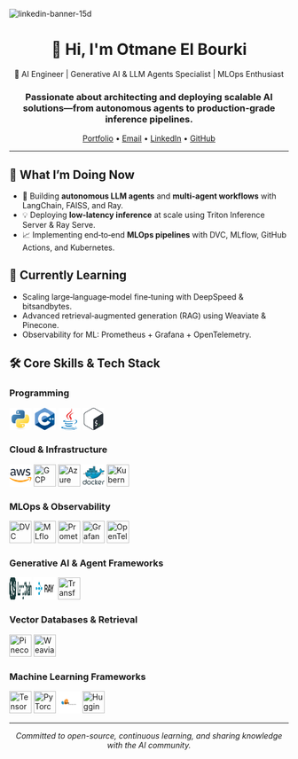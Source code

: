 ![linkedin-banner-15d](https://github.com/user-attachments/assets/6e2a2cc5-b50a-4d60-a15a-8d1d78399237)
<h1 align="center">👋 Hi, I'm Otmane El Bourki</h1>

<p align="center">🔬 AI Engineer | Generative AI & LLM Agents Specialist | MLOps Enthusiast</p>

<h3 align="center">Passionate about architecting and deploying scalable AI solutions—from autonomous agents to production‑grade inference pipelines.</h3>

<p align="center">
  <a href="https://www.oelbourki.site" target="blank">Portfolio</a> •
  <a href="mailto:otmane.elbourki@gmail.com" target="blank">Email</a> •
  <a href="https://linkedin.com/in/oelbourki" target="blank">LinkedIn</a> •
  <a href="https://github.com/oelbourki" target="blank">GitHub</a>
</p>

---

## 🎯 What I’m Doing Now

- 🔭 Building **autonomous LLM agents** and **multi-agent workflows** with LangChain, FAISS, and Ray.
- 💡 Deploying **low‑latency inference** at scale using Triton Inference Server & Ray Serve.
- 📈 Implementing end‑to‑end **MLOps pipelines** with DVC, MLflow, GitHub Actions, and Kubernetes.

## 🌱 Currently Learning

- Scaling large‑language‑model fine‑tuning with DeepSpeed & bitsandbytes.
- Advanced retrieval‑augmented generation (RAG) using Weaviate & Pinecone.
- Observability for ML: Prometheus + Grafana + OpenTelemetry.

## 🛠️ Core Skills & Tech Stack

### Programming
<p align="left">
  <img src="https://raw.githubusercontent.com/devicons/devicon/master/icons/python/python-original.svg" width="40" height="40" title="Python" />
  <img src="https://raw.githubusercontent.com/devicons/devicon/master/icons/cplusplus/cplusplus-original.svg" width="40" height="40" title="C++" />
  <img src="https://raw.githubusercontent.com/devicons/devicon/master/icons/java/java-original.svg" width="40" height="40" title="Java" />
  <img src="https://raw.githubusercontent.com/devicons/devicon/master/icons/bash/bash-original.svg" width="40" height="40" title="Bash" />
</p>

### Cloud & Infrastructure
<p align="left">
  <img src="https://raw.githubusercontent.com/devicons/devicon/master/icons/amazonwebservices/amazonwebservices-original-wordmark.svg" width="40" height="40" title="AWS" />
  <img src="https://www.vectorlogo.zone/logos/google_cloud/google_cloud-icon.svg" width="40" height="40" title="GCP" />
  <img src="https://www.vectorlogo.zone/logos/microsoft_azure/microsoft_azure-icon.svg" width="40" height="40" title="Azure" />
  <img src="https://raw.githubusercontent.com/devicons/devicon/master/icons/docker/docker-original-wordmark.svg" width="40" height="40" title="Docker" />
  <img src="https://www.vectorlogo.zone/logos/kubernetes/kubernetes-icon.svg" width="40" height="40" title="Kubernetes" />
</p>

### MLOps & Observability
<p align="left">
  <img src="https://cdn.simpleicons.org/dvc/gray" width="40" height="40" title="DVC" />
  <img src="https://icons.iconarchive.com/icons/simpleicons-team/simple/128/mlflow-icon.png" width="40" height="40" title="MLflow" />
  <img src="https://prometheus.io/assets/prometheus_logo_grey.svg" width="40" height="40" title="Prometheus" />
  <img src="https://uxwing.com/wp-content/themes/uxwing/download/brands-and-social-media/grafana-icon.png" width="40" height="40" title="Grafana" />
  <img src="https://logo.svgcdn.com/l/opentelemetry-icon.png" width="40" height="40" title="OpenTelemetry" />
</p>

### Generative AI & Agent Frameworks
<p align="left">
  <img src="https://raw.githubusercontent.com/langchain-ai/langchain/refs/heads/master/docs/static/img/logo-dark.svg" width="40" height="40" title="LangChain" />
  <img src="https://raw.githubusercontent.com/ray-project/ray/a9f8dc8c199a4ec73300816be79329f42673364a/doc/source/_static/img/ray_logo.svg" width="40" height="40" title="Ray" />
  <img src="https://huggingface.co/datasets/huggingface/brand-assets/resolve/main/hf-logo.png" width="40" height="40" title="Transformers" />
</p>

### Vector Databases & Retrieval
<p align="left">
  <img src="https://www.pinecone.io/static/images/Pinecone_Icon_White.svg" width="40" height="40" title="Pinecone" />
  <img src="https://weaviate.io/img/weaviate-logo.svg" width="40" height="40" title="Weaviate" />
</p>

### Machine Learning Frameworks
<p align="left">
  <img src="https://www.vectorlogo.zone/logos/tensorflow/tensorflow-icon.svg" width="40" height="40" title="TensorFlow" />
  <img src="https://www.vectorlogo.zone/logos/pytorch/pytorch-icon.svg" width="40" height="40" title="PyTorch" />
  <img src="https://raw.githubusercontent.com/scikit-learn/scikit-learn/main/doc/logos/scikit-learn-logo.svg" width="40" height="40" title="scikit-learn" />
  <img src="https://huggingface.co/datasets/huggingface/brand-assets/resolve/main/hf-logo.png" width="40" height="40" title="Hugging Face" />
</p>

---

<p align="center"><em>Committed to open-source, continuous learning, and sharing knowledge with the AI community.</em></p>

